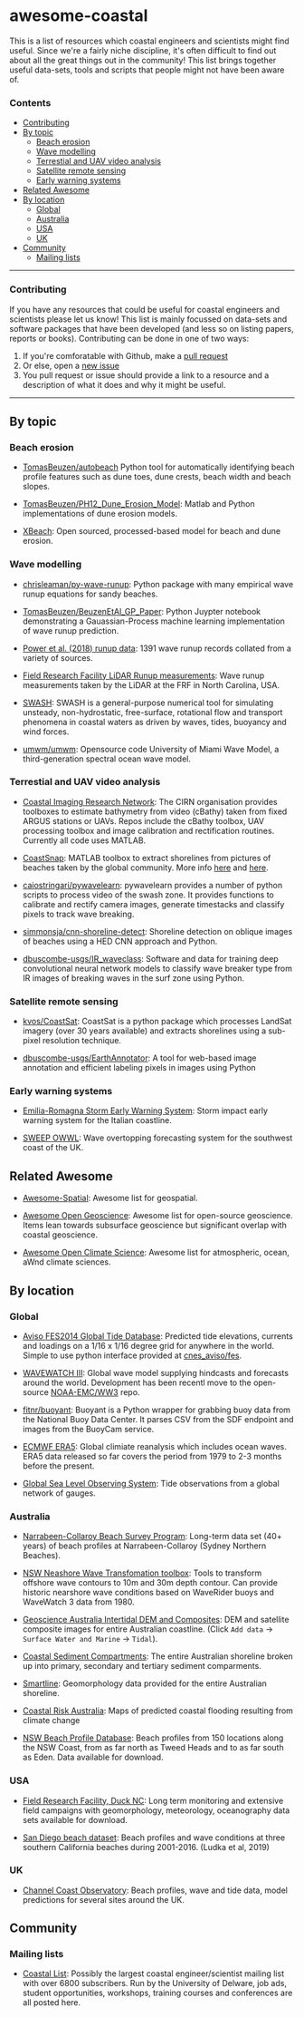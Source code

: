 # awesome-coastal
This is a list of resources which coastal engineers and scientists might find useful. Since we're a fairly niche discipline, it's often difficult to find out about all the great things out in the community! This list brings together useful data-sets, tools and scripts that people might not have been aware of.

<!-- START doctoc generated TOC please keep comment here to allow auto update -->
<!-- DON'T EDIT THIS SECTION, INSTEAD RE-RUN doctoc TO UPDATE -->
### Contents

  - [Contributing](#contributing)
- [By topic](#by-topic)
  - [Beach erosion](#beach-erosion)
  - [Wave modelling](#wave-modelling)
  - [Terrestial and UAV video analysis](#terrestial-and-uav-video-analysis)
  - [Satellite remote sensing](#satellite-remote-sensing)
  - [Early warning systems](#early-warning-systems)
- [Related Awesome](#related-awesome)
- [By location](#by-location)
  - [Global](#global)
  - [Australia](#australia)
  - [USA](#usa)
  - [UK](#uk)
- [Community](#community)
  - [Mailing lists](#mailing-lists)

<!-- END doctoc generated TOC please keep comment here to allow auto update -->

----

### Contributing
If you have any resources that could be useful for coastal engineers and scientists please let us know! This list is mainly focussed on data-sets and software packages that have been developed (and less so on listing papers, reports or books). Contributing can be done in one of two ways:

1. If you're comforatable with Github, make a [pull request](https://github.com/chrisleaman/awesome-coastal/pulls)
2. Or else, open a [new issue](https://github.com/chrisleaman/awesome-coastal/issues)
3. You pull request or issue should provide a link to a resource and a description of what it does and why it might be useful.

----

## By topic

### Beach erosion
- [TomasBeuzen/autobeach][autobeach] Python tool for automatically identifying beach profile features such as dune toes, dune crests, beach width and beach slopes.
- [TomasBeuzen/PH12_Dune_Erosion_Model][ph12]: Matlab and Python implementations of dune erosion models.
- [XBeach][xbeach]: Open sourced, processed-based model for beach and dune erosion.

  [autobeach]: https://github.com/TomasBeuzen/PH12_Dune_Erosion_Model
  [ph12]: https://github.com/TomasBeuzen/PH12_Dune_Erosion_Model
  [xbeach]: https://oss.deltares.nl/web/xbeach/

### Wave modelling
- [chrisleaman/py-wave-runup][pywaverunup]: Python package with many empirical wave runup equations for sandy beaches.
- [TomasBeuzen/BeuzenEtAl_GP_Paper][gaus-process]: Python Juypter notebook demonstrating a Gauassian-Process machine learning implementation of wave runup prediction.
- [Power et al. (2018) runup data][power]: 1391 wave runup records collated from a variety of sources.
- [Field Research Facility LiDAR Runup measurements][frf]: Wave runup measurements taken by the LiDAR at the FRF in North Carolina, USA.
- [SWASH][swash]: SWASH is a general-purpose numerical tool for simulating unsteady, non-hydrostatic, free-surface, rotational flow and transport phenomena in coastal waters as driven by waves, tides, buoyancy and wind forces.
- [umwm/umwm][umwm]: Opensource code University of Miami Wave Model, a third-generation spectral ocean wave model.

  [power]: https://www.sciencedirect.com/science/article/pii/S0378383918302552
  [frf]: https://frfdataportal.erdc.dren.mil/
  [pywaverunup]: https://github.com/chrisleaman/py-wave-runup
  [gaus-process]: https://github.com/TomasBeuzen/BeuzenEtAl_GP_Paper
  [swash]: http://swash.sourceforge.net/
  [umwm]: https://github.com/umwm/umwm

### Terrestial and UAV video analysis
- [Coastal Imaging Research Network][cirn]: The CIRN organisation provides toolboxes to estimate bathymetry from video (cBathy) taken from fixed ARGUS stations or UAVs. Repos include the cBathy toolbox, UAV processing toolbox and image calibration and rectification routines. Currently all code uses MATLAB.
- [CoastSnap][coastsnap]: MATLAB toolbox to extract shorelines from pictures of beaches taken by the global community. More info [here][coastsnap1] and [here][coastsnap2].
- [caiostringari/pywavelearn][pywavelearn]: pywavelearn provides a number of python scripts to process video of the swash zone. It provides functions to calibrate and rectify camera images, generate timestacks and classify pixels to track wave breaking.
- [simmonsja/cnn-shoreline-detect][cnn-shoreline-detect]: Shoreline detection on oblique images of beaches using a HED CNN approach and Python.
- [dbuscombe-usgs/IR_waveclass][IR_waveclass]: Software and data for training deep convolutional neural network models to classify wave breaker type from IR images of breaking waves in the surf zone using Python.

  [cirn]: https://github.com/Coastal-Imaging-Research-Network
  [pywavelearn]: https://oss.deltares.nl/web/xbeach/
  [cnn-shoreline-detect]: https://github.com/simmonsja/cnn-shoreline-detect
  [IR_waveclass]: https://github.com/dbuscombe-usgs/IR_waveclass
  [coastsnap]: https://github.com/Coastal-Imaging-Research-Network/CoastSnap-Toolbox
  [coastsnap1]: https://www.environment.nsw.gov.au/research-and-publications/your-research/citizen-science/digital-projects/coastsnap
  [coastsnap2]: https://www.facebook.com/coastsnap/


### Satellite remote sensing
- [kvos/CoastSat][coastsat]: CoastSat is a python package which
  processes LandSat imagery (over 30 years available) and extracts shorelines using a sub-pixel resolution technique.
- [dbuscombe-usgs/EarthAnnotator][EarthAnnotator]: A tool for web-based image annotation and efficient labeling pixels in images using Python

  [coastsat]: https://github.com/kvos/CoastSat
  [EarthAnnotator]: https://github.com/dbuscombe-usgs/EarthAnnotator

### Early warning systems
- [Emilia-Romagna Storm Early Warning System][emilia-romagna]: Storm impact early warning system for the Italian coastline.
- [SWEEP OWWL][sweep-owwl]: Wave overtopping forecasting system for the southwest coast of the UK.

  [emilia-romagna]: https://geo.regione.emilia-romagna.it/schede/ews/
  [sweep-owwl]: https://www.channelcoast.org/ccoresources/sweep/

## Related Awesome
- [Awesome-Spatial][awesome-spatial]: Awesome list for geospatial.
- [Awesome Open Geoscience][awesome-geoscience]: Awesome list for open-source geoscience. Items lean towards subsurface geoscience but significant overlap with coastal geoscience.
- [Awesome Open Climate Science][awesome-climate]: Awesome list for atmospheric, ocean, aWnd climate sciences.

  [awesome-spatial]: https://github.com/RoboDonut/awesome-spatial
  [awesome-geoscience]: https://github.com/softwareunderground/awesome-open-geoscience
  [awesome-climate]: https://github.com/pangeo-data/awesome-open-climate-science

## By location

### Global
- [Aviso FES2014 Global Tide Database][aviso]: Predicted tide elevations, currents and loadings on a 1/16 x 1/16 degree grid for anywhere in the world. Simple to use python interface provided at [cnes_aviso/fes][aviso-fes].
- [WAVEWATCH III][ww3]: Global wave model supplying hindcasts and forecasts around the world. Development has been recentl move to the open-source [NOAA-EMC/WW3][ww3-github] repo.
- [fitnr/buoyant][buoyant]: Buoyant is a Python wrapper for grabbing buoy data from the National Buoy Data Center. It parses CSV from the SDF endpoint and images from the BuoyCam service.
- [ECMWF ERA5][era5]: Global climiate reanalysis which includes ocean waves. ERA5 data released so far covers the period from 1979 to 2-3 months before the present.
- [Global Sea Level Observing System][gloss]: Tide observations from a global network of gauges. 

  [aviso]: https://www.aviso.altimetry.fr/en/data/products/auxiliary-products/global-tide-fes.html
  [aviso-fes]: https://bitbucket.org/cnes_aviso/fes/src/master/
  [ww3]: https://polar.ncep.noaa.gov/waves/
  [ww3-github]: https://github.com/NOAA-EMC/WW3
  [buoyant]: https://github.com/fitnr/buoyant
  [era5]: https://confluence.ecmwf.int/display/CKB/ERA5+data+documentation
  [gloss]: https://www.psmsl.org/data/

### Australia
- [Narrabeen-Collaroy Beach Survey Program][narrabeen]: Long-term data set (40+ years) of beach profiles at Narrabeen-Collaroy (Sydney Northern Beaches).
- [NSW Neashore Wave Transfomation toolbox][nsw-nearshore]: Tools to transform offshore wave contours to 10m and 30m depth contour. Can provide historic nearshore wave conditions based on WaveRider buoys and WaveWatch 3 data from 1980.
- [Geoscience Australia Intertidal DEM and Composites][intertidal-dem]: DEM and satellite composite images for entire Australian coastline. (Click `Add data` -> `Surface Water and Marine` -> `Tidal`).
- [Coastal Sediment Compartments][sediment-compartments]: The entire Australian shoreline broken up into primary, secondary and tertiary sediment comparments.
- [Smartline][smartline]: Geomorphology data provided for the entire Australian shoreline.
- [Coastal Risk Australia][coastal-risk-aus]: Maps of predicted coastal flooding resulting from climate change
- [NSW Beach Profile Database][nsw-beach-profiles]: Beach profiles from 150 locations along the NSW Coast, from as far north as Tweed Heads and to as far south as Eden. Data available for download.

  [narrabeen]: http://narrabeen.wrl.unsw.edu.au/
  [nsw-nearshore]: http://www.nswaves.com.au/help_toolbox.php
  [intertidal-dem]: https://nationalmap.gov.au/
  [sediment-compartments]: https://ecat.ga.gov.au/geonetwork/srv/eng/catalog.search#/metadata/87838
  [smartline]: https://ecat.ga.gov.au/geonetwork/srv/eng/catalog.search#/metadata/104160
  [coastal-risk-aus]: http://coastalrisk.com.au
  [nsw-beach-profiles]: http://www.nswbpd.wrl.unsw.edu.au/

### USA
- [Field Research Facility, Duck NC][frf]: Long term monitoring and extensive field campaigns with geomorphology, meteorology, oceanography data sets available for download.
- [San Diego beach dataset][sandiego]: Beach profiles and wave conditions at three southern California beaches during 2001-2016. (Ludka et al, 2019)

  [frf]: https://frfdataportal.erdc.dren.mil/
  [sandiego]: https://www.nature.com/articles/s41597-019-0167-6


### UK
- [Channel Coast Observatory][channel-coast]: Beach profiles, wave and tide data, model predictions for several sites around the UK.

  [channel-coast]: https://www.channelcoast.org/ccoresources/

## Community

### Mailing lists
- [Coastal List][coastal-list]:
  Possibly the largest coastal engineer/scientist mailing list with over 6800 subscribers. Run by the University of Delware, job ads, student opportunities, workshops, training courses and conferences are all posted here.

  [coastal-list]: https://groups.google.com/a/udel.edu/forum/#!categories/coastal_list
